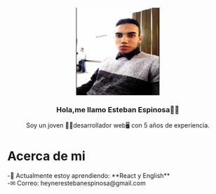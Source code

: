 <p align="center" width="300">

<img align="center" width="190" height="200" src="img/foto.jpg" >
<h3 align="center">Hola,me llamo Esteban Espinosa🙋‍♂️</h3>

<p align="center">Soy un joven 💁‍♂️desarrollador web🖥 con 5 años de experiencia. </p>

<h1>Acerca de mi</h1>
-🧠 Actualmente estoy aprendiendo: **React y English**<br>
-✉ Correo: heynerestebanespinosa@gmail.com<br>
</p>
